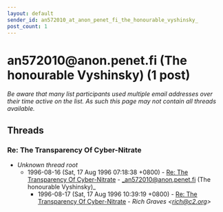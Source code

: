 ```yaml
---
layout: default
sender_id: an572010_at_anon_penet_fi_the_honourable_vyshinsky_
post_count: 1
---
```


# an572010<span>@</span>anon.penet.fi (The honourable Vyshinsky) (1 post)

_Be aware that many list participants used multiple email addresses over their time active on the list. As such this page may not contain all threads available._

## Threads

### Re: The Transparency Of Cyber-Nitrate
+ _Unknown thread root_
  + 1996-08-16 (Sat, 17 Aug 1996 07:18:38 +0800) - [Re: The Transparency Of Cyber-Nitrate](/archive/1996/08/fe2cfe134ba7983c1f393cb75acca72a397cd7b1d6514010be8309e6ddec5bdc) - _an572010@anon.penet.fi (The honourable Vyshinsky)_
    + 1996-08-17 (Sat, 17 Aug 1996 10:39:19 +0800) - [Re: The Transparency Of Cyber-Nitrate](/archive/1996/08/a1e2240b096b373bec50132c923d48c72036bc324de251e39f0863e7a1dd485f) - _Rich Graves \<rich@c2.org\>_

